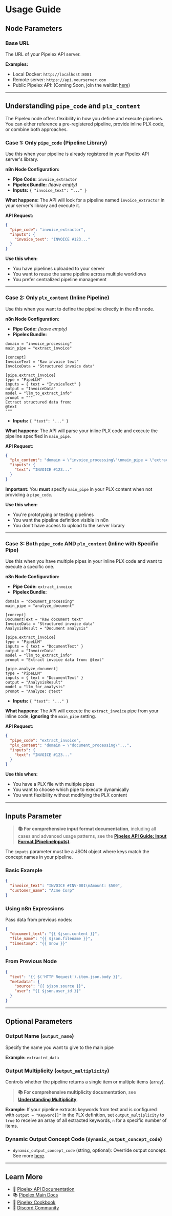 # Usage Guide

## Node Parameters

### Base URL
The URL of your Pipelex API server.

**Examples:**

- Local Docker: `http://localhost:8081`
- Remote server: `https://api.yourserver.com`
- Public Pipelex API: (Coming Soon, join the waitlist [here](https://go.pipelex.com/waitlist))

---

## Understanding `pipe_code` and `plx_content`

The Pipelex node offers flexibility in how you define and execute pipelines. You can either reference a pre-registered pipeline, provide inline PLX code, or combine both approaches.

### Case 1: Only `pipe_code` (Pipeline Library)

Use this when your pipeline is already registered in your Pipelex API server's library.

**n8n Node Configuration:**
- **Pipe Code:** `invoice_extractor`
- **Pipelex Bundle:** _(leave empty)_
- **Inputs:** `{ "invoice_text": "..." }`

**What happens:**
The API will look for a pipeline named `invoice_extractor` in your server's library and execute it.

**API Request:**
```json
{
  "pipe_code": "invoice_extractor",
  "inputs": {
    "invoice_text": "INVOICE #123..."
  }
}
```

**Use this when:**
- You have pipelines uploaded to your server
- You want to reuse the same pipeline across multiple workflows
- You prefer centralized pipeline management

---

### Case 2: Only `plx_content` (Inline Pipeline)

Use this when you want to define the pipeline directly in the n8n node.

**n8n Node Configuration:**
- **Pipe Code:** _(leave empty)_
- **Pipelex Bundle:**
```plx
domain = "invoice_processing"
main_pipe = "extract_invoice"

[concept]
InvoiceText = "Raw invoice text"
InvoiceData = "Structured invoice data"

[pipe.extract_invoice]
type = "PipeLLM"
inputs = { text = "InvoiceText" }
output = "InvoiceData"
model = "llm_to_extract_info"
prompt = """
Extract structured data from:
@text
"""
```
- **Inputs:** `{ "text": "..." }`

**What happens:**
The API will parse your inline PLX code and execute the pipeline specified in `main_pipe`.

**API Request:**
```json
{
  "plx_content": "domain = \"invoice_processing\"\nmain_pipe = \"extract_invoice\"...",
  "inputs": {
    "text": "INVOICE #123..."
  }
}
```

**Important:** You **must** specify `main_pipe` in your PLX content when not providing a `pipe_code`.

**Use this when:**
- You're prototyping or testing pipelines
- You want the pipeline definition visible in n8n
- You don't have access to upload to the server library

---

### Case 3: Both `pipe_code` AND `plx_content` (Inline with Specific Pipe)

Use this when you have multiple pipes in your inline PLX code and want to execute a specific one.

**n8n Node Configuration:**
- **Pipe Code:** `extract_invoice`
- **Pipelex Bundle:**
```plx
domain = "document_processing"
main_pipe = "analyze_document"

[concept]
DocumentText = "Raw document text"
InvoiceData = "Structured invoice data"
AnalysisResult = "Document analysis"

[pipe.extract_invoice]
type = "PipeLLM"
inputs = { text = "DocumentText" }
output = "InvoiceData"
model = "llm_to_extract_info"
prompt = "Extract invoice data from: @text"

[pipe.analyze_document]
type = "PipeLLM"
inputs = { text = "DocumentText" }
output = "AnalysisResult"
model = "llm_for_analysis"
prompt = "Analyze: @text"
```
- **Inputs:** `{ "text": "..." }`

**What happens:**
The API will execute the `extract_invoice` pipe from your inline code, **ignoring** the `main_pipe` setting.

**API Request:**
```json
{
  "pipe_code": "extract_invoice",
  "plx_content": "domain = \"document_processing\"...",
  "inputs": {
    "text": "INVOICE #123..."
  }
}
```

**Use this when:**
- You have a PLX file with multiple pipes
- You want to choose which pipe to execute dynamically
- You want flexibility without modifying the PLX content

---

## Inputs Parameter

> **📚 For comprehensive input format documentation**, including all cases and advanced usage patterns, see the **[Pipelex API Guide: Input Format (PipelineInputs)](https://docs.pipelex.com/pages/api/#input-format-implicitmemory)**.

The `inputs` parameter must be a JSON object where keys match the concept names in your pipeline.

### Basic Example
```json
{
  "invoice_text": "INVOICE #INV-001\nAmount: $500",
  "customer_name": "Acme Corp"
}
```

### Using n8n Expressions
Pass data from previous nodes:

```json
{
  "document_text": "{{ $json.content }}",
  "file_name": "{{ $json.filename }}",
  "timestamp": "{{ $now }}"
}
```

### From Previous Node
```json
{
  "text": "{{ $('HTTP Request').item.json.body }}",
  "metadata": {
    "source": "{{ $json.source }}",
    "user": "{{ $json.user_id }}"
  }
}
```

---

## Optional Parameters

### Output Name (`output_name`)
Specify the name you want to give to the main pipe

**Example:** `extracted_data`

### Output Multiplicity (`output_multiplicity`)
Controls whether the pipeline returns a single item or multiple items (array).

> **📚 For comprehensive multiplicity documentation**, see **[Understanding Multiplicity](https://docs.pipelex.com/pages/build-reliable-ai-workflows-with-pipelex/understanding-multiplicity/)**.

**Example:** If your pipeline extracts keywords from text and is configured with `output = "Keyword[]"` in the PLX definition, set `output_multiplicity` to `true` to receive an array of all extracted keywords, `n` for a specific number of items.

### Dynamic Output Concept Code (`dynamic_output_concept_code`)
 - `dynamic_output_concept_code` (string, optional): Override output concept. See more [here](https://docs.pipelex.com/pages/build-reliable-ai-workflows-with-pipelex/define_your_concepts/#dynamiccontent).

---

## Learn More

- 📖 [Pipelex API Documentation](https://docs.pipelex.com/pages/api/)
- 📚 [Pipelex Main Docs](https://docs.pipelex.com/)
- 🍳 [Pipelex Cookbook](https://github.com/Pipelex/pipelex-cookbook)
- 💬 [Discord Community](https://go.pipelex.com/discord)

